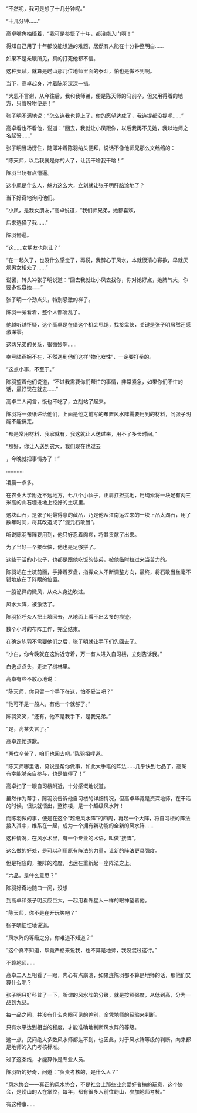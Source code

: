 “不然呢，我可是想了十几分钟呢。”

“十几分钟……”

高卓嘴角抽搐着，“我可是参悟了十年，都没能入门啊！”

得知自己用了十年都没能想通的难题，居然有人能在十分钟整明白……

如果不是亲眼所见，真的打死他都不信。

这种天赋，就算是崂山那几位地师里面的泰斗，怕也是做不到啊。

当下，高卓起身，冲着陈羽深深一揖。

“大恩不言谢，从今往后，我和我师弟，便是陈天师的马前卒，但又用得着的地方，只管吩咐便是！”

张子明不满地说：“怎么连我也算上了，你的愿望达成了，我连提都没提呢……”

高卓看也不看他，说道：“回去，我就让小凤跟你，以后我再不见她，我以地师之名起誓……”

张子明当场愣住，随即冲着陈羽纳头便拜，说话不像他师兄那么文绉绉的：

“陈天师，以后我就是你的人了，让我干啥我干啥！”

陈羽当场有点懵逼。

这小凤是什么人，魅力这么大，立刻就让张子明肝脑涂地了？

当下好奇地询问他们。

“小凤，是我女朋友，”高卓说道，“我们师兄弟，她都喜欢，

后来选择了我……”

陈羽懵逼。

“这……女朋友也能让？”

“在一起久了，也没什么感觉了，再说，我醉心于风水，本就很清心寡欲，早就厌烦男女相处了……”

说罢，转头冲张子明说道：“回去我就让小凤去找你，你对她好点，她脾气大，你要多包容她……”

张子明一个劲点头，特别感激的样子。

陈羽一旁看着，整个人都凌乱了。

他越听越怀疑，这个高卓是在借这个机会甩锅，找接盘侠，关键是张子明居然还感激涕零。

这两兄弟的关系，很微妙啊……

幸亏陆燕婉不在，不然遇到他们这样“物化女性”，一定要打拳的。

“这点小事，不至于。”

陈羽望着他们说道，“不过我需要你们帮忙的事情，非常紧急，如果你们不忙的话，最好现在就去……”

高卓二人闻言，饭也不吃了，立刻站了起来。

陈羽将一张纸递给他们，上面是他之前写的布置风水阵需要用到的材料，问张子明能不能搞定。

“都是常用材料，我家就有，我这就让人送过来，用不了多长时间。”

“那好，你让人送到农大，我们现在也过去

，今晚就把事情办了！”

…………

凌晨一点多。

在农业大学附近不远地方，七八个小伙子，正肩扛担挑地，用绳索将一块足有两三米高的山石埋进地上挖好的土坑里。

这块山石，是张子明最得意的藏品，乃是他从江南运过来的一块上品太湖石，用了数年时间，将其改造成了“混元石敢当”。

听说陈羽布阵要用到，他只好忍着肉疼，将其贡献了出来。

为了当好一个接盘侠，他也是足够拼了。

这些干活的小伙子，也都是跟他吃饭的徒弟，被他临时拉过来当苦力的。

陈羽站在土坑前面，手捧着罗盘，指挥众人不断调整方向，最终，将石敢当丝毫不错地放在了阵眼的位置。

一股诡异的微风，从众人身边吹过。

风水大阵，被激活了。

陈羽招呼众人把土填回去，从地面上看不出太多的痕迹。

数个小时的布阵工作，完全结束。

在确定陈羽不需要他们之后，张子明就让手下们先回去了。

“小白，你今晚就在这附近守着，万一有人进入自习楼，立刻告诉我。”

白逸点点头，走进了树林里。

高卓有些不放心地说：

“陈天师，你只留一个手下在这，怕不妥当吧？”

“他可不是一般人，有他一个就够了。”

陈羽笑笑，“还有，他不是我手下，是我兄弟。”

“是，高某失言了。”

高卓连忙道歉。

“两位辛苦了，咱们也回去吧。”陈羽招呼道。

“陈天师哪里话，莫说是帮你做事，如此大手笔的阵法……几乎快到七品了，高某有幸能够亲自参与，也是值得了！”

高卓扫了一眼自习楼附近，十分感慨地说道。

虽然作为帮手，陈羽没告诉他自习楼的详细情况，但高卓毕竟是资深地师，在干活的时候，很快就悟出，整栋楼，是一个超级风水阵！

而陈羽做的事，便是在这个“超级风水阵”的四周，再起一个大阵，将自习楼的阵法接入其中，维系在一起，成为一个拥有新功能的全新的风水阵……

这种情况，在风水术里，有一个专业的术语，叫做“接阵”。

这么做的好处，是可以利用原有阵法的力量，让新的阵法更具强度。

但是相应的，接阵的难度，也远在重新起一座阵法之上。

“六品，是什么意思？”

陈羽好奇地随口一问，没想

到高卓和张子明反应巨大，一起用看外星人一样的眼神望着他。

“陈天师，你不是在开玩笑吧？”

张子明怔怔地说道。

“风水阵的等级之分，你难道不知道？”

“这个真不知道，毕竟严格来说我，也不算是地师，我没混过这行。”

不算地师……

高卓二人互相看了一眼，内心有点崩溃，如果连陈羽都不算是地师的话，那他们又算什么呢？

张子明只好科普了一下，所谓的风水阵的分级，就是按照强度，从低到高，分为一品到九品。

每一品之间，并没有什么肉眼可见的差别，全凭地师的经验来判断。

只有水平达到相当的程度，才能准确地判断风水阵的等级。

这一点，民间绝大多数风水师都达不到，也因此，对于风水阵等级的判断，向来都是地师的入门考核标准。

过了这条线，才能算作是专业人员。

陈羽听的好奇，问道：“负责考核的，是什么人？”

“风水协会——真正的风水协会，不是社会上那些业余爱好者搞的玩意，这个协会，是崂山的人在掌控，每年，都有很多人前往崂山，参加地师考核。”

有这种事……
